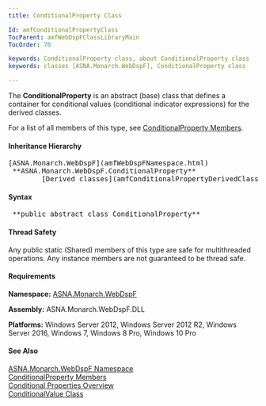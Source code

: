 ```yaml
---
title: ConditionalProperty Class

Id: amfConditionalPropertyClass
TocParent: amfWebDspFClassLibraryMain
TocOrder: 70

keywords: ConditionalProperty class, about ConditionalProperty class
keywords: classes [ASNA.Monarch.WebDspF], ConditionalProperty class

---
```


The **ConditionalProperty** is an abstract (base) class that defines a container for conditional values (conditional indicator expressions) for the derived classes.

For a list of all members of this type, see [ ConditionalProperty Members](amfConditionalPropertyClassMembers.html).
<!--mine -->

#### Inheritance Hierarchy
<pre>[ASNA.Monarch.WebDspF](amfWebDspFNamespace.html)
 **ASNA.Monarch.WebDspF.ConditionalProperty** 
        [Derived classes](amfConditionalPropertyDerivedClasses.html)</pre>

#### Syntax
<pre class="syntax"> **public abstract class ConditionalProperty** </pre>

#### Thread Safety
Any public static (Shared) members of this type are safe for multithreaded operations. Any instance members are not guaranteed to be thread safe. 
<!-- -->

#### Requirements
**Namespace:** [ASNA.Monarch.WebDspF](amfWebDspFNamespace.html)

**Assembly:** ASNA.Monarch.WebDspF.DLL

**Platforms:** Windows Server 2012, Windows Server 2012 R2, Windows Server 2016, Windows 7, Windows 8 Pro, Windows 10 Pro
<!-- end -->

#### See Also
[ ASNA.Monarch.WebDspF Namespace](amfWebDspFNamespace.html) <br /> [ ConditionalProperty Members](amfConditionalPropertyClassMembers.html) <br /> [Conditional Properties Overview](amfconConditionalPropertiesOverview.html) <br /> [ ConditionalValue Class](amfConditionalValueClass.html) 
